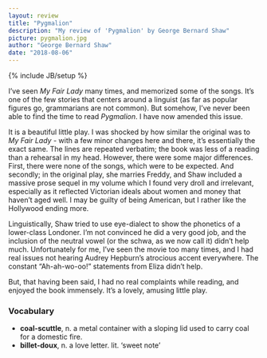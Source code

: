 ```yaml
---
layout: review
title: "Pygmalion"
description: "My review of 'Pygmalion' by George Bernard Shaw"
picture: pygmalion.jpg
author: "George Bernard Shaw"
date: "2018-08-06"
---
```

{% include JB/setup %}

I’ve seen _My Fair Lady_ many times, and memorized some of the songs. It’s one of the few stories that centers around a linguist (as far as popular figures go, grammarians are not common). But somehow, I’ve never been able to find the time to read _Pygmalion_. I have now amended this issue.

It is a beautiful little play. I was shocked by how similar the original was to _My Fair Lady_ - with a few minor changes here and there, it’s essentially the exact same. The lines are repeated verbatim; the book was less of a reading than a rehearsal in my head. However, there were some major differences. First, there were none of the songs, which were to be expected. And secondly; in the original play, she marries Freddy, and Shaw included a massive prose sequel in my volume which I found very droll and irrelevant, especially as it reflected Victorian ideals about women and money that haven’t aged well. I may be guilty of being American, but I rather like the Hollywood ending more.

Linguistically, Shaw tried to use eye-dialect to show the phonetics of a lower-class Londoner. I’m not convinced he did a very good job, and the inclusion of the neutral vowel (or the schwa, as we now call it) didn’t help much. Unfortunately for me, I’ve seen the movie too many times, and I had real issues not hearing Audrey Hepburn’s atrocious accent everywhere. The constant “Ah-ah-wo-oo!” statements from Eliza didn’t help.

But, that having been said, I had no real complaints while reading, and enjoyed the book immensely. It’s a lovely, amusing little play.

### Vocabulary

- **coal-scuttle**, n. a metal container with a sloping lid used to carry coal for a domestic fire.
- **billet-doux**, n. a love letter. lit. ‘sweet note’

